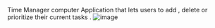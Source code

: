 Time Manager computer Application that lets users to add , delete or prioritize their current tasks .
![image](https://github.com/Yash-29-10-2003/Time_Manager/assets/89728102/6f2ed5d7-d46d-47f0-aff6-c0fb65212de6)
